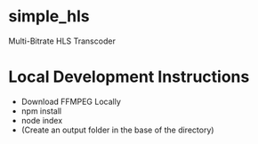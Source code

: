 # simple_hls
Multi-Bitrate HLS Transcoder


# Local Development Instructions
- Download FFMPEG Locally
- npm install
- node index
- (Create an output folder in the base of the directory)